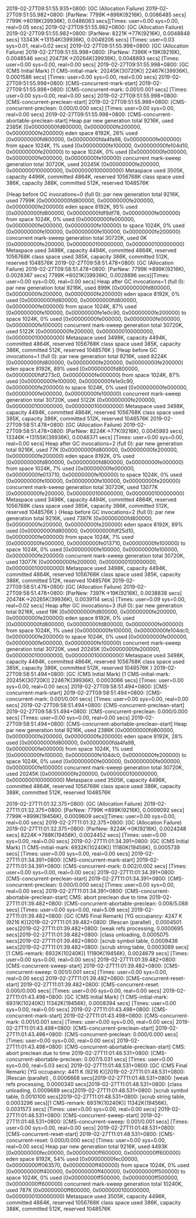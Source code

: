 2019-02-27T09:51:55.935+0800: [GC (Allocation Failure) 2019-02-27T09:51:55.982+0800: [ParNew: 7799K->896K(9216K), 0.0086485 secs] 7799K->6018K(39936K), 0.0486063 secs][Times: user=0.00 sys=0.00, real=0.05 secs] 
2019-02-27T09:51:55.982+0800: [GC (Allocation Failure) 2019-02-27T09:51:55.982+0800: [ParNew: 8221K->77K(9216K), 0.0048848 secs] 13343K->13154K(39936K), 0.0049206 secs] [Times: user=0.03 sys=0.01, real=0.02 secs] 
2019-02-27T09:51:55.998+0800: [GC (Allocation Failure) 2019-02-27T09:51:55.998+0800: [ParNew: 7396K->19K(9216K), 0.0048546 secs] 20473K->20264K(39936K), 0.0048893 secs] [Times: user=0.00 sys=0.00, real=0.00 secs] 
2019-02-27T09:51:55.998+0800: [GC (CMS Initial Mark) [1 CMS-initial-mark: 20245K(30720K)] 22467K(39936K), 0.0001586 secs] [Times: user=0.00 sys=0.00, real=0.00 secs] 
2019-02-27T09:51:55.998+0800: [CMS-concurrent-mark-start]
2019-02-27T09:51:55.998+0800: [CMS-concurrent-mark: 0.001/0.001 secs] [Times: user=0.00 sys=0.00, real=0.00 secs] 
2019-02-27T09:51:55.998+0800: [CMS-concurrent-preclean-start]
2019-02-27T09:51:55.998+0800: [CMS-concurrent-preclean: 0.000/0.000 secs] [Times: user=0.00 sys=0.00, real=0.00 secs] 
2019-02-27T09:51:55.998+0800: [CMS-concurrent-abortable-preclean-start]
Heap
 par new generation   total 9216K, used 2385K [0x00000000fd800000, 0x00000000fe200000, 0x00000000fe200000)
  eden space 8192K,  28% used [0x00000000fd800000, 0x00000000fda4fa98, 0x00000000fe000000)
  from space 1024K,   1% used [0x00000000fe100000, 0x00000000fe104d10, 0x00000000fe200000)
  to   space 1024K,   0% used [0x00000000fe000000, 0x00000000fe000000, 0x00000000fe100000)
 concurrent mark-sweep generation total 30720K, used 20245K [0x00000000fe200000, 0x0000000100000000, 0x0000000100000000)
 Metaspace       used 3505K, capacity 4496K, committed 4864K, reserved 1056768K
  class space    used 386K, capacity 388K, committed 512K, reserved 1048576K







{Heap before GC invocations=0 (full 0):
 par new generation   total 9216K, used 7799K [0x00000000fd800000, 0x00000000fe200000, 0x00000000fe200000)
  eden space 8192K,  95% used [0x00000000fd800000, 0x00000000fdf9df78, 0x00000000fe000000)
  from space 1024K,   0% used [0x00000000fe000000, 0x00000000fe000000, 0x00000000fe100000)
  to   space 1024K,   0% used [0x00000000fe100000, 0x00000000fe100000, 0x00000000fe200000)
 concurrent mark-sweep generation total 30720K, used 0K [0x00000000fe200000, 0x0000000100000000, 0x0000000100000000)
 Metaspace       used 3498K, capacity 4494K, committed 4864K, reserved 1056768K
  class space    used 385K, capacity 386K, committed 512K, reserved 1048576K
2019-02-27T09:58:51.478+0800: [GC (Allocation Failure) 2019-02-27T09:58:51.478+0800: [ParNew: 7799K->899K(9216K), 0.0028387 secs] 7799K->6021K(39936K), 0.0028896 secs][Times: user=0.00 sys=0.00, real=0.00 secs] 
Heap after GC invocations=1 (full 0):
 par new generation   total 9216K, used 899K [0x00000000fd800000, 0x00000000fe200000, 0x00000000fe200000)
  eden space 8192K,   0% used [0x00000000fd800000, 0x00000000fd800000, 0x00000000fe000000)
  from space 1024K,  87% used [0x00000000fe100000, 0x00000000fe1e0c90, 0x00000000fe200000)
  to   space 1024K,   0% used [0x00000000fe000000, 0x00000000fe000000, 0x00000000fe100000)
 concurrent mark-sweep generation total 30720K, used 5122K [0x00000000fe200000, 0x0000000100000000, 0x0000000100000000)
 Metaspace       used 3498K, capacity 4494K, committed 4864K, reserved 1056768K
  class space    used 385K, capacity 386K, committed 512K, reserved 1048576K
}
{Heap before GC invocations=1 (full 0):
 par new generation   total 9216K, used 8224K [0x00000000fd800000, 0x00000000fe200000, 0x00000000fe200000)
  eden space 8192K,  89% used [0x00000000fd800000, 0x00000000fdf273c0, 0x00000000fe000000)
  from space 1024K,  87% used [0x00000000fe100000, 0x00000000fe1e0c90, 0x00000000fe200000)
  to   space 1024K,   0% used [0x00000000fe000000, 0x00000000fe000000, 0x00000000fe100000)
 concurrent mark-sweep generation total 30720K, used 5122K [0x00000000fe200000, 0x0000000100000000, 0x0000000100000000)
 Metaspace       used 3498K, capacity 4494K, committed 4864K, reserved 1056768K
  class space    used 385K, capacity 386K, committed 512K, reserved 1048576K
2019-02-27T09:58:51.478+0800: [GC (Allocation Failure) 2019-02-27T09:58:51.478+0800: [ParNew: 8224K->77K(9216K), 0.0045993 secs] 13346K->13155K(39936K), 0.0046371 secs] [Times: user=0.00 sys=0.00, real=0.00 secs] 
Heap after GC invocations=2 (full 0):
 par new generation   total 9216K, used 77K [0x00000000fd800000, 0x00000000fe200000, 0x00000000fe200000)
  eden space 8192K,   0% used [0x00000000fd800000, 0x00000000fd800000, 0x00000000fe000000)
  from space 1024K,   7% used [0x00000000fe000000, 0x00000000fe013710, 0x00000000fe100000)
  to   space 1024K,   0% used [0x00000000fe100000, 0x00000000fe100000, 0x00000000fe200000)
 concurrent mark-sweep generation total 30720K, used 13077K [0x00000000fe200000, 0x0000000100000000, 0x0000000100000000)
 Metaspace       used 3498K, capacity 4494K, committed 4864K, reserved 1056768K
  class space    used 385K, capacity 386K, committed 512K, reserved 1048576K
}
{Heap before GC invocations=2 (full 0):
 par new generation   total 9216K, used 7397K [0x00000000fd800000, 0x00000000fe200000, 0x00000000fe200000)
  eden space 8192K,  89% used [0x00000000fd800000, 0x00000000fdf25d10, 0x00000000fe000000)
  from space 1024K,   7% used [0x00000000fe000000, 0x00000000fe013710, 0x00000000fe100000)
  to   space 1024K,   0% used [0x00000000fe100000, 0x00000000fe100000, 0x00000000fe200000)
 concurrent mark-sweep generation total 30720K, used 13077K [0x00000000fe200000, 0x0000000100000000, 0x0000000100000000)
 Metaspace       used 3498K, capacity 4494K, committed 4864K, reserved 1056768K
  class space    used 385K, capacity 386K, committed 512K, reserved 1048576K
2019-02-27T09:58:51.478+0800: [GC (Allocation Failure) 2019-02-27T09:58:51.478+0800: [ParNew: 7397K->19K(9216K), 0.0038838 secs] 20474K->20265K(39936K), 0.0039114 secs] [Times: user=0.09 sys=0.00, real=0.02 secs] 
Heap after GC invocations=3 (full 0):
 par new generation   total 9216K, used 19K [0x00000000fd800000, 0x00000000fe200000, 0x00000000fe200000)
  eden space 8192K,   0% used [0x00000000fd800000, 0x00000000fd800000, 0x00000000fe000000)
  from space 1024K,   1% used [0x00000000fe100000, 0x00000000fe104dc0, 0x00000000fe200000)
  to   space 1024K,   0% used [0x00000000fe000000, 0x00000000fe000000, 0x00000000fe100000)
 concurrent mark-sweep generation total 30720K, used 20245K [0x00000000fe200000, 0x0000000100000000, 0x0000000100000000)
 Metaspace       used 3498K, capacity 4494K, committed 4864K, reserved 1056768K
  class space    used 385K, capacity 386K, committed 512K, reserved 1048576K
}
2019-02-27T09:58:51.494+0800: [GC (CMS Initial Mark) [1 CMS-initial-mark: 20245K(30720K)] 22467K(39936K), 0.0003066 secs] [Times: user=0.00 sys=0.00, real=0.00 secs] 
2019-02-27T09:58:51.494+0800: [CMS-concurrent-mark-start]
2019-02-27T09:58:51.494+0800: [CMS-concurrent-mark: 0.001/0.001 secs] [Times: user=0.00 sys=0.00, real=0.00 secs] 
2019-02-27T09:58:51.494+0800: [CMS-concurrent-preclean-start]
2019-02-27T09:58:51.494+0800: [CMS-concurrent-preclean: 0.000/0.000 secs] [Times: user=0.00 sys=0.00, real=0.00 secs] 
2019-02-27T09:58:51.494+0800: [CMS-concurrent-abortable-preclean-start]
Heap
 par new generation   total 9216K, used 2386K [0x00000000fd800000, 0x00000000fe200000, 0x00000000fe200000)
  eden space 8192K,  28% used [0x00000000fd800000, 0x00000000fda4fa98, 0x00000000fe000000)
  from space 1024K,   1% used [0x00000000fe100000, 0x00000000fe104dc0, 0x00000000fe200000)
  to   space 1024K,   0% used [0x00000000fe000000, 0x00000000fe000000, 0x00000000fe100000)
 concurrent mark-sweep generation total 30720K, used 20245K [0x00000000fe200000, 0x0000000100000000, 0x0000000100000000)
 Metaspace       used 3505K, capacity 4496K, committed 4864K, reserved 1056768K
  class space    used 386K, capacity 388K, committed 512K, reserved 1048576K





2019-02-27T11:01:32.375+0800: [GC (Allocation Failure) 2019-02-27T11:01:32.375+0800: [ParNew: 7799K->899K(9216K), 0.0009092 secs] 7799K->899K(19456K), 0.0009609 secs][Times: user=0.00 sys=0.00, real=0.00 secs] 
2019-02-27T11:01:32.375+0800: [GC (Allocation Failure) 2019-02-27T11:01:32.375+0800: [ParNew: 8224K->0K(9216K), 0.0024248 secs] 8224K->788K(19456K), 0.0024452 secs] [Times: user=0.00 sys=0.00, real=0.00 secs] 
2019-02-27T11:01:34.391+0800: [GC (CMS Initial Mark) [1 CMS-initial-mark: 6932K(10240K)] 11180K(19456K), 0.0005739 secs] [Times: user=0.00 sys=0.00, real=0.00 secs] 
2019-02-27T11:01:34.391+0800: [CMS-concurrent-mark-start]
2019-02-27T11:01:34.391+0800: [CMS-concurrent-mark: 0.002/0.002 secs] [Times: user=0.00 sys=0.00, real=0.00 secs] 
2019-02-27T11:01:34.391+0800: [CMS-concurrent-preclean-start]
2019-02-27T11:01:34.391+0800: [CMS-concurrent-preclean: 0.000/0.000 secs] [Times: user=0.00 sys=0.00, real=0.00 secs] 
2019-02-27T11:01:34.391+0800: [CMS-concurrent-abortable-preclean-start]
 CMS: abort preclean due to time 2019-02-27T11:01:39.482+0800: [CMS-concurrent-abortable-preclean: 0.008/5.088 secs] [Times: user=0.00 sys=0.00, real=5.09 secs] 
2019-02-27T11:01:39.482+0800: [GC (CMS Final Remark) [YG occupancy: 4247 K (9216 K)]2019-02-27T11:01:39.482+0800: [Rescan (parallel) , 0.0004501 secs]2019-02-27T11:01:39.482+0800: [weak refs processing, 0.0000695 secs]2019-02-27T11:01:39.482+0800: [class unloading, 0.0005075 secs]2019-02-27T11:01:39.482+0800: [scrub symbol table, 0.0009436 secs]2019-02-27T11:01:39.482+0800: [scrub string table, 0.0003089 secs][1 CMS-remark: 6932K(10240K)] 11180K(19456K), 0.0024679 secs] [Times: user=0.00 sys=0.00, real=0.00 secs] 
2019-02-27T11:01:39.482+0800: [CMS-concurrent-sweep-start]
2019-02-27T11:01:39.482+0800: [CMS-concurrent-sweep: 0.001/0.001 secs] [Times: user=0.00 sys=0.00, real=0.00 secs] 
2019-02-27T11:01:39.482+0800: [CMS-concurrent-reset-start]
2019-02-27T11:01:39.482+0800: [CMS-concurrent-reset: 0.000/0.000 secs] [Times: user=0.00 sys=0.00, real=0.00 secs] 
2019-02-27T11:01:43.498+0800: [GC (CMS Initial Mark) [1 CMS-initial-mark: 6931K(10240K)] 11342K(19456K), 0.0008394 secs] [Times: user=0.00 sys=0.00, real=0.00 secs] 
2019-02-27T11:01:43.498+0800: [CMS-concurrent-mark-start]
2019-02-27T11:01:43.498+0800: [CMS-concurrent-mark: 0.001/0.001 secs] [Times: user=0.00 sys=0.00, real=0.00 secs] 
2019-02-27T11:01:43.498+0800: [CMS-concurrent-preclean-start]
2019-02-27T11:01:43.498+0800: [CMS-concurrent-preclean: 0.000/0.000 secs] [Times: user=0.00 sys=0.00, real=0.00 secs] 
2019-02-27T11:01:43.498+0800: [CMS-concurrent-abortable-preclean-start]
 CMS: abort preclean due to time 2019-02-27T11:01:48.531+0800: [CMS-concurrent-abortable-preclean: 0.007/5.031 secs] [Times: user=0.00 sys=0.00, real=5.03 secs] 
2019-02-27T11:01:48.531+0800: [GC (CMS Final Remark) [YG occupancy: 4411 K (9216 K)]2019-02-27T11:01:48.531+0800: [Rescan (parallel) , 0.0006668 secs]2019-02-27T11:01:48.531+0800: [weak refs processing, 0.0000340 secs]2019-02-27T11:01:48.531+0800: [class unloading, 0.0009689 secs]2019-02-27T11:01:48.531+0800: [scrub symbol table, 0.0010100 secs]2019-02-27T11:01:48.531+0800: [scrub string table, 0.0003296 secs][1 CMS-remark: 6931K(10240K)] 11342K(19456K), 0.0031573 secs] [Times: user=0.00 sys=0.00, real=0.00 secs] 
2019-02-27T11:01:48.531+0800: [CMS-concurrent-sweep-start]
2019-02-27T11:01:48.531+0800: [CMS-concurrent-sweep: 0.001/0.001 secs] [Times: user=0.00 sys=0.00, real=0.00 secs] 
2019-02-27T11:01:48.531+0800: [CMS-concurrent-reset-start]
2019-02-27T11:01:48.531+0800: [CMS-concurrent-reset: 0.000/0.000 secs] [Times: user=0.00 sys=0.00, real=0.00 secs] 
Heap
 par new generation   total 9216K, used 4493K [0x00000000fec00000, 0x00000000ff600000, 0x00000000ff600000)
  eden space 8192K,  54% used [0x00000000fec00000, 0x00000000ff063570, 0x00000000ff400000)
  from space 1024K,   0% used [0x00000000ff400000, 0x00000000ff400000, 0x00000000ff500000)
  to   space 1024K,   0% used [0x00000000ff500000, 0x00000000ff500000, 0x00000000ff600000)
 concurrent mark-sweep generation total 10240K, used 787K [0x00000000ff600000, 0x0000000100000000, 0x0000000100000000)
 Metaspace       used 3505K, capacity 4496K, committed 4864K, reserved 1056768K
  class space    used 386K, capacity 388K, committed 512K, reserved 1048576K

